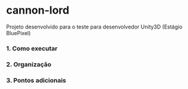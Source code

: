 # cannon-lord
Projeto desenvolvido para o teste para desenvolvedor Unity3D (Estágio BluePixel)

### 1. Como executar

### 2. Organização

### 3. Pontos adicionais
